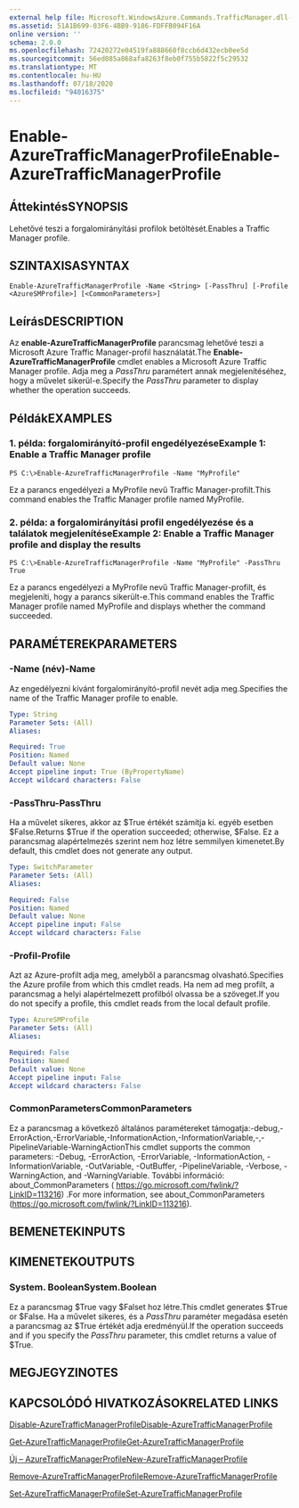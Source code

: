 ```yaml
---
external help file: Microsoft.WindowsAzure.Commands.TrafficManager.dll-Help.xml
ms.assetid: 51A1B699-03F6-4BB9-9186-FDFFB094F16A
online version: ''
schema: 2.0.0
ms.openlocfilehash: 72420272e04519fa888660f8ccb6d432ecb0ee5d
ms.sourcegitcommit: 56ed085a868afa8263f8eb0f755b5822f5c29532
ms.translationtype: MT
ms.contentlocale: hu-HU
ms.lasthandoff: 07/18/2020
ms.locfileid: "94016375"
---
```

# <span data-ttu-id="176c9-101">Enable-AzureTrafficManagerProfile</span><span class="sxs-lookup"><span data-stu-id="176c9-101">Enable-AzureTrafficManagerProfile</span></span>

## <span data-ttu-id="176c9-102">Áttekintés</span><span class="sxs-lookup"><span data-stu-id="176c9-102">SYNOPSIS</span></span>
<span data-ttu-id="176c9-103">Lehetővé teszi a forgalomirányítási profilok betöltését.</span><span class="sxs-lookup"><span data-stu-id="176c9-103">Enables a Traffic Manager profile.</span></span>

## <span data-ttu-id="176c9-104">SZINTAXISA</span><span class="sxs-lookup"><span data-stu-id="176c9-104">SYNTAX</span></span>

```
Enable-AzureTrafficManagerProfile -Name <String> [-PassThru] [-Profile <AzureSMProfile>] [<CommonParameters>]
```

## <span data-ttu-id="176c9-105">Leírás</span><span class="sxs-lookup"><span data-stu-id="176c9-105">DESCRIPTION</span></span>
<span data-ttu-id="176c9-106">Az **enable-AzureTrafficManagerProfile** parancsmag lehetővé teszi a Microsoft Azure Traffic Manager-profil használatát.</span><span class="sxs-lookup"><span data-stu-id="176c9-106">The **Enable-AzureTrafficManagerProfile** cmdlet enables a Microsoft Azure Traffic Manager profile.</span></span>
<span data-ttu-id="176c9-107">Adja meg a *PassThru* paramétert annak megjelenítéséhez, hogy a művelet sikerül-e.</span><span class="sxs-lookup"><span data-stu-id="176c9-107">Specify the *PassThru* parameter to display whether the operation succeeds.</span></span>

## <span data-ttu-id="176c9-108">Példák</span><span class="sxs-lookup"><span data-stu-id="176c9-108">EXAMPLES</span></span>

### <span data-ttu-id="176c9-109">1. példa: forgalomirányító-profil engedélyezése</span><span class="sxs-lookup"><span data-stu-id="176c9-109">Example 1: Enable a Traffic Manager profile</span></span>
```
PS C:\>Enable-AzureTrafficManagerProfile -Name "MyProfile"
```

<span data-ttu-id="176c9-110">Ez a parancs engedélyezi a MyProfile nevű Traffic Manager-profilt.</span><span class="sxs-lookup"><span data-stu-id="176c9-110">This command enables the Traffic Manager profile named MyProfile.</span></span>

### <span data-ttu-id="176c9-111">2. példa: a forgalomirányítási profil engedélyezése és a találatok megjelenítése</span><span class="sxs-lookup"><span data-stu-id="176c9-111">Example 2: Enable a Traffic Manager profile and display the results</span></span>
```
PS C:\>Enable-AzureTrafficManagerProfile -Name "MyProfile" -PassThru
True
```

<span data-ttu-id="176c9-112">Ez a parancs engedélyezi a MyProfile nevű Traffic Manager-profilt, és megjeleníti, hogy a parancs sikerült-e.</span><span class="sxs-lookup"><span data-stu-id="176c9-112">This command enables the Traffic Manager profile named MyProfile and displays whether the command succeeded.</span></span>

## <span data-ttu-id="176c9-113">PARAMÉTEREK</span><span class="sxs-lookup"><span data-stu-id="176c9-113">PARAMETERS</span></span>

### <span data-ttu-id="176c9-114">-Name (név)</span><span class="sxs-lookup"><span data-stu-id="176c9-114">-Name</span></span>
<span data-ttu-id="176c9-115">Az engedélyezni kívánt forgalomirányító-profil nevét adja meg.</span><span class="sxs-lookup"><span data-stu-id="176c9-115">Specifies the name of the Traffic Manager profile to enable.</span></span>

```yaml
Type: String
Parameter Sets: (All)
Aliases: 

Required: True
Position: Named
Default value: None
Accept pipeline input: True (ByPropertyName)
Accept wildcard characters: False
```

### <span data-ttu-id="176c9-116">-PassThru</span><span class="sxs-lookup"><span data-stu-id="176c9-116">-PassThru</span></span>
<span data-ttu-id="176c9-117">Ha a művelet sikeres, akkor az $True értékét számítja ki. egyéb esetben $False.</span><span class="sxs-lookup"><span data-stu-id="176c9-117">Returns $True if the operation succeeded; otherwise, $False.</span></span>
<span data-ttu-id="176c9-118">Ez a parancsmag alapértelmezés szerint nem hoz létre semmilyen kimenetet.</span><span class="sxs-lookup"><span data-stu-id="176c9-118">By default, this cmdlet does not generate any output.</span></span>

```yaml
Type: SwitchParameter
Parameter Sets: (All)
Aliases: 

Required: False
Position: Named
Default value: None
Accept pipeline input: False
Accept wildcard characters: False
```

### <span data-ttu-id="176c9-119">-Profil</span><span class="sxs-lookup"><span data-stu-id="176c9-119">-Profile</span></span>
<span data-ttu-id="176c9-120">Azt az Azure-profilt adja meg, amelyből a parancsmag olvasható.</span><span class="sxs-lookup"><span data-stu-id="176c9-120">Specifies the Azure profile from which this cmdlet reads.</span></span> <span data-ttu-id="176c9-121">Ha nem ad meg profilt, a parancsmag a helyi alapértelmezett profilból olvassa be a szöveget.</span><span class="sxs-lookup"><span data-stu-id="176c9-121">If you do not specify a profile, this cmdlet reads from the local default profile.</span></span>

```yaml
Type: AzureSMProfile
Parameter Sets: (All)
Aliases: 

Required: False
Position: Named
Default value: None
Accept pipeline input: False
Accept wildcard characters: False
```

### <span data-ttu-id="176c9-122">CommonParameters</span><span class="sxs-lookup"><span data-stu-id="176c9-122">CommonParameters</span></span>
<span data-ttu-id="176c9-123">Ez a parancsmag a következő általános paramétereket támogatja:-debug,-ErrorAction,-ErrorVariable,-InformationAction,-InformationVariable,-,-PipelineVariable-WarningAction</span><span class="sxs-lookup"><span data-stu-id="176c9-123">This cmdlet supports the common parameters: -Debug, -ErrorAction, -ErrorVariable, -InformationAction, -InformationVariable, -OutVariable, -OutBuffer, -PipelineVariable, -Verbose, -WarningAction, and -WarningVariable.</span></span> <span data-ttu-id="176c9-124">További információ: about_CommonParameters ( https://go.microsoft.com/fwlink/?LinkID=113216) .</span><span class="sxs-lookup"><span data-stu-id="176c9-124">For more information, see about_CommonParameters (https://go.microsoft.com/fwlink/?LinkID=113216).</span></span>

## <span data-ttu-id="176c9-125">BEMENETEK</span><span class="sxs-lookup"><span data-stu-id="176c9-125">INPUTS</span></span>

## <span data-ttu-id="176c9-126">KIMENETEK</span><span class="sxs-lookup"><span data-stu-id="176c9-126">OUTPUTS</span></span>

### <span data-ttu-id="176c9-127">System. Boolean</span><span class="sxs-lookup"><span data-stu-id="176c9-127">System.Boolean</span></span>
<span data-ttu-id="176c9-128">Ez a parancsmag $True vagy $Falset hoz létre.</span><span class="sxs-lookup"><span data-stu-id="176c9-128">This cmdlet generates $True or $False.</span></span>
<span data-ttu-id="176c9-129">Ha a művelet sikeres, és a *PassThru* paraméter megadása esetén a parancsmag az $True értékét adja eredményül.</span><span class="sxs-lookup"><span data-stu-id="176c9-129">If the operation succeeds and if you specify the *PassThru* parameter, this cmdlet returns a value of $True.</span></span>

## <span data-ttu-id="176c9-130">MEGJEGYZI</span><span class="sxs-lookup"><span data-stu-id="176c9-130">NOTES</span></span>

## <span data-ttu-id="176c9-131">KAPCSOLÓDÓ HIVATKOZÁSOK</span><span class="sxs-lookup"><span data-stu-id="176c9-131">RELATED LINKS</span></span>

[<span data-ttu-id="176c9-132">Disable-AzureTrafficManagerProfile</span><span class="sxs-lookup"><span data-stu-id="176c9-132">Disable-AzureTrafficManagerProfile</span></span>](./Disable-AzureTrafficManagerProfile.md)

[<span data-ttu-id="176c9-133">Get-AzureTrafficManagerProfile</span><span class="sxs-lookup"><span data-stu-id="176c9-133">Get-AzureTrafficManagerProfile</span></span>](./Get-AzureTrafficManagerProfile.md)

[<span data-ttu-id="176c9-134">Új – AzureTrafficManagerProfile</span><span class="sxs-lookup"><span data-stu-id="176c9-134">New-AzureTrafficManagerProfile</span></span>](./New-AzureTrafficManagerProfile.md)

[<span data-ttu-id="176c9-135">Remove-AzureTrafficManagerProfile</span><span class="sxs-lookup"><span data-stu-id="176c9-135">Remove-AzureTrafficManagerProfile</span></span>](./Remove-AzureTrafficManagerProfile.md)

[<span data-ttu-id="176c9-136">Set-AzureTrafficManagerProfile</span><span class="sxs-lookup"><span data-stu-id="176c9-136">Set-AzureTrafficManagerProfile</span></span>](./Set-AzureTrafficManagerProfile.md)


